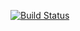 [![Build Status](https://travis-ci.org/dryewo/travis-docs-gen.svg?branch=master)](https://travis-ci.org/dryewo/travis-docs-gen)
